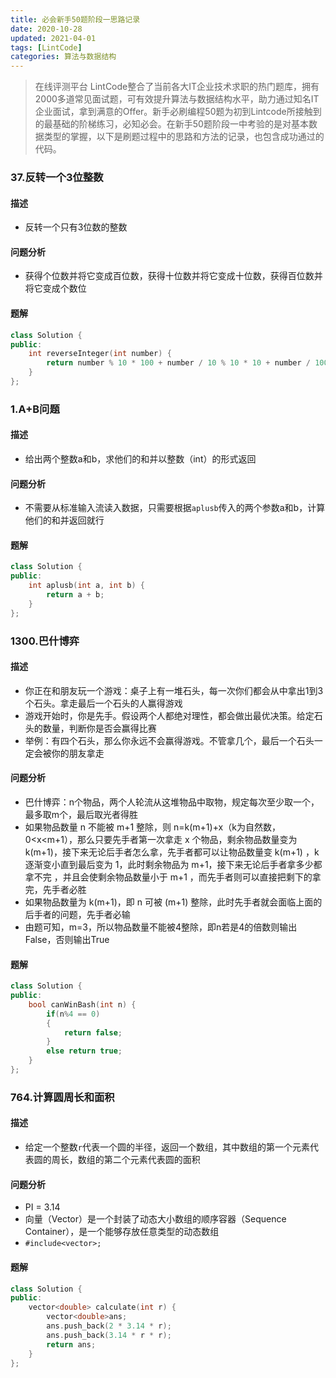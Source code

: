 ```yaml
---
title: 必会新手50题阶段一思路记录
date: 2020-10-28
updated: 2021-04-01
tags: [LintCode]
categories: 算法与数据结构
---
```


> 在线评测平台 LintCode整合了当前各大IT企业技术求职的热门题库，拥有2000多道常见面试题，可有效提升算法与数据结构水平，助力通过知名IT企业面试，拿到满意的Offer。新手必刷编程50题为初到Lintcode所接触到的最基础的阶梯练习，必知必会。在新手50题阶段一中考验的是对基本数据类型的掌握，以下是刷题过程中的思路和方法的记录，也包含成功通过的代码。

<!--more-->

### 37.反转一个3位整数

#### 描述

- 反转一个只有3位数的整数

#### 问题分析

- 获得个位数并将它变成百位数，获得十位数并将它变成十位数，获得百位数并将它变成个数位

#### 题解

```cpp
class Solution {
public:
    int reverseInteger(int number) {
        return number % 10 * 100 + number / 10 % 10 * 10 + number / 100;
    }
};
```

### 1.A+B问题

#### 描述

- 给出两个整数a和b，求他们的和并以整数（int）的形式返回

#### 问题分析

- 不需要从标准输入流读入数据，只需要根据`aplusb`传入的两个参数a和b，计算他们的和并返回就行

#### 题解

```cpp
class Solution {
public:
    int aplusb(int a, int b) {
        return a + b;
    }
};
```

### 1300.巴什博弈

#### 描述

- 你正在和朋友玩一个游戏：桌子上有一堆石头，每一次你们都会从中拿出1到3个石头。拿走最后一个石头的人赢得游戏
- 游戏开始时，你是先手。假设两个人都绝对理性，都会做出最优决策。给定石头的数量，判断你是否会赢得比赛
- 举例：有四个石头，那么你永远不会赢得游戏。不管拿几个，最后一个石头一定会被你的朋友拿走

#### 问题分析

- 巴什博弈：n个物品，两个人轮流从这堆物品中取物，规定每次至少取一个，最多取m个，最后取光者得胜
- 如果物品数量 n 不能被 m+1 整除，则 n=k(m+1)+x（k为自然数，0<x<m+1），那么只要先手者第一次拿走 x 个物品，剩余物品数量变为 k(m+1)，接下来无论后手者怎么拿，先手者都可以让物品数量变 k(m+1) ，k逐渐变小直到最后变为 1，此时剩余物品为 m+1，接下来无论后手者拿多少都拿不完 ，并且会使剩余物品数量小于 m+1 ，而先手者则可以直接把剩下的拿完，先手者必胜
- 如果物品数量为 k(m+1)，即 n 可被 (m+1) 整除，此时先手者就会面临上面的后手者的问题，先手者必输
- 由题可知，m=3，所以物品数量不能被4整除，即n若是4的倍数则输出False，否则输出True

#### 题解

```cpp
class Solution {
public:
    bool canWinBash(int n) {
        if(n%4 == 0)
        {
            return false;
        }
        else return true;
    }
};
```

### 764.计算圆周长和面积

#### 描述

- 给定一个整数`r`代表一个圆的半径，返回一个数组，其中数组的第一个元素代表圆的周长，数组的第二个元素代表圆的面积

#### 问题分析

- PI = 3.14
- 向量（Vector）是一个封装了动态大小数组的顺序容器（Sequence Container），是一个能够存放任意类型的动态数组
- `#include<vector>;`

#### 题解

```cpp
class Solution {
public:
    vector<double> calculate(int r) {
        vector<double>ans;
        ans.push_back(2 * 3.14 * r);
        ans.push_back(3.14 * r * r);
        return ans;
    }
};
```


